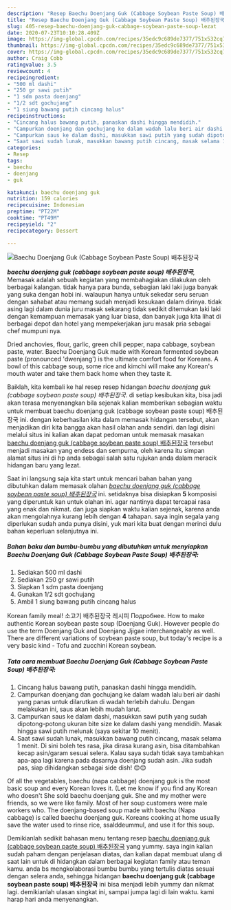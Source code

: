 ```yaml
---
description: "Resep Baechu Doenjang Guk (Cabbage Soybean Paste Soup) 배추된장국 Lezat"
title: "Resep Baechu Doenjang Guk (Cabbage Soybean Paste Soup) 배추된장국 Lezat"
slug: 405-resep-baechu-doenjang-guk-cabbage-soybean-paste-soup-lezat
date: 2020-07-23T10:10:28.409Z
image: https://img-global.cpcdn.com/recipes/35edc9c689de7377/751x532cq70/baechu-doenjang-guk-cabbage-soybean-paste-soup-배추된장국-foto-resep-utama.jpg
thumbnail: https://img-global.cpcdn.com/recipes/35edc9c689de7377/751x532cq70/baechu-doenjang-guk-cabbage-soybean-paste-soup-배추된장국-foto-resep-utama.jpg
cover: https://img-global.cpcdn.com/recipes/35edc9c689de7377/751x532cq70/baechu-doenjang-guk-cabbage-soybean-paste-soup-배추된장국-foto-resep-utama.jpg
author: Craig Cobb
ratingvalue: 3.5
reviewcount: 4
recipeingredient:
- "500 ml dashi"
- "250 gr sawi putih"
- "1 sdm pasta doenjang"
- "1/2 sdt gochujang"
- "1 siung bawang putih cincang halus"
recipeinstructions:
- "Cincang halus bawang putih, panaskan dashi hingga mendidih."
- "Campurkan doenjang dan gochujang ke dalam wadah lalu beri air dashi yang panas untuk dilarutkan di wadah terlebih dahulu. Dengan melakukan ini, saus akan lebih mudah larut."
- "Campurkan saus ke dalam dashi, masukkan sawi putih yang sudah dipotong-potong ukuran bite size ke dalam dashi yang mendidih. Masak hingga sawi putih melunak (saya sekitar 10 menit)."
- "Saat sawi sudah lunak, masukkan bawang putih cincang, masak selama 1 menit. Di sini boleh tes rasa, jika dirasa kurang asin, bisa ditambahkan kecap asin/garam sesuai selera. Kalau saya sudah tidak saya tambahkan apa-apa lagi karena pada dasarnya doenjang sudah asin. Jika sudah pas, siap dihidangkan sebagai side dish! 😊😊"
categories:
- Resep
tags:
- baechu
- doenjang
- guk

katakunci: baechu doenjang guk 
nutrition: 159 calories
recipecuisine: Indonesian
preptime: "PT22M"
cooktime: "PT49M"
recipeyield: "2"
recipecategory: Dessert

---
```



![Baechu Doenjang Guk (Cabbage Soybean Paste Soup) 배추된장국](https://img-global.cpcdn.com/recipes/35edc9c689de7377/751x532cq70/baechu-doenjang-guk-cabbage-soybean-paste-soup-배추된장국-foto-resep-utama.jpg)

<b><i>baechu doenjang guk (cabbage soybean paste soup) 배추된장국</i></b>, Memasak adalah sebuah kegiatan yang membahagiakan dilakukan oleh berbagai kalangan. tidak hanya para bunda, sebagian laki laki juga banyak yang suka dengan hobi ini. walaupun hanya untuk sekedar seru seruan dengan sahabat atau memang sudah menjadi kesukaan dalam dirinya. tidak asing lagi dalam dunia juru masak sekarang tidak sedikit ditemukan laki laki dengan kemampuan memasak yang luar biasa, dan banyak juga kita lihat di berbagai depot dan hotel yang mempekerjakan juru masak pria sebagai chef mumpuni nya.

Dried anchovies, flour, garlic, green chili pepper, napa cabbage, soybean paste, water. Baechu Doenjang Guk made with Korean fermented soybean paste (pronounced &#39;dwenjang&#39;) is the ultimate comfort food for Koreans. A bowl of this cabbage soup, some rice and kimchi will make any Korean&#39;s mouth water and take them back home when they taste it.

Baiklah, kita kembali ke hal resep resep hidangan <i>baechu doenjang guk (cabbage soybean paste soup) 배추된장국</i>. di setiap kesibukan kita, bisa jadi akan terasa menyenangkan bila sejenak kalian memberikan sebagian waktu untuk membuat baechu doenjang guk (cabbage soybean paste soup) 배추된장국 ini. dengan keberhasilan kita dalam memasak hidangan tersebut, akan menjadikan diri kita bangga akan hasil olahan anda sendiri. dan lagi disini melalui situs ini kalian akan dapat pedoman untuk memasak masakan <u>baechu doenjang guk (cabbage soybean paste soup) 배추된장국</u> tersebut menjadi masakan yang endess dan sempurna, oleh karena itu simpan alamat situs ini di hp anda sebagai salah satu rujukan anda dalam meracik hidangan baru yang lezat.


Saat ini langsung saja kita start untuk mencari bahan bahan yang dibutuhkan dalam memasak olahan <u><i>baechu doenjang guk (cabbage soybean paste soup) 배추된장국</i></u> ini. setidaknya bisa disiapkan <b>5</b> komposisi yang diperuntuk kan untuk olahan ini. agar nantinya dapat tercapai rasa yang enak dan nikmat. dan juga siapkan waktu kalian sejenak, karena anda akan mengolahnya kurang lebih dengan <b>4</b> tahapan. saya ingin segala yang diperlukan sudah anda punya disini, yuk mari kita buat dengan merinci dulu bahan keperluan selanjutnya ini.

<!--inarticleads1-->

##### Bahan baku dan bumbu-bumbu yang dibutuhkan untuk menyiapkan Baechu Doenjang Guk (Cabbage Soybean Paste Soup) 배추된장국:

1. Sediakan 500 ml dashi
1. Sediakan 250 gr sawi putih
1. Siapkan 1 sdm pasta doenjang
1. Gunakan 1/2 sdt gochujang
1. Ambil 1 siung bawang putih cincang halus


Korean family meal! 소고기 배추된장국 레시피 Подробнее. How to make authentic Korean soybean paste soup (Doenjang Guk). However people do use the term Doenjang Guk and Doenjang Jjigae interchangeably as well. There are different variations of soybean paste soup, but today&#39;s recipe is a very basic kind - Tofu and zucchini Korean soybean. 

<!--inarticleads2-->

##### Tata cara membuat Baechu Doenjang Guk (Cabbage Soybean Paste Soup) 배추된장국:

1. Cincang halus bawang putih, panaskan dashi hingga mendidih.
1. Campurkan doenjang dan gochujang ke dalam wadah lalu beri air dashi yang panas untuk dilarutkan di wadah terlebih dahulu. Dengan melakukan ini, saus akan lebih mudah larut.
1. Campurkan saus ke dalam dashi, masukkan sawi putih yang sudah dipotong-potong ukuran bite size ke dalam dashi yang mendidih. Masak hingga sawi putih melunak (saya sekitar 10 menit).
1. Saat sawi sudah lunak, masukkan bawang putih cincang, masak selama 1 menit. Di sini boleh tes rasa, jika dirasa kurang asin, bisa ditambahkan kecap asin/garam sesuai selera. Kalau saya sudah tidak saya tambahkan apa-apa lagi karena pada dasarnya doenjang sudah asin. Jika sudah pas, siap dihidangkan sebagai side dish! 😊😊


Of all the vegetables, baechu (napa cabbage) doenjang guk is the most basic soup and every Korean loves it. (Let me know if you find any Korean who doesn&#39;t She sold baechu doenjang guk. She and my mother were friends, so we were like family. Most of her soup customers were male workers who. The doenjang-based soup made with baechu (Napa cabbage) is called baechu doenjang guk. Koreans cooking at home usually save the water used to rinse rice, ssalddeummul, and use it for this soup. 

Demikianlah sedikit bahasan menu tentang resep <u>baechu doenjang guk (cabbage soybean paste soup) 배추된장국</u> yang yummy. saya ingin kalian sudah paham dengan penjelasan diatas, dan kalian dapat membuat ulang di saat lain untuk di hidangkan dalam berbagai kegiatan family atau teman kamu. anda bs mengkolaborasi bumbu bumbu yang tertulis diatas sesuai dengan selera anda, sehingga hidangan <b>baechu doenjang guk (cabbage soybean paste soup) 배추된장국</b> ini bisa menjadi lebih yummy dan nikmat lagi. demikianlah ulasan singkat ini, sampai jumpa lagi di lain waktu. kami harap hari anda menyenangkan.
